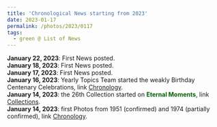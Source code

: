 ```yaml
---
title: 'Chronological News starting from 2023'
date: 2023-01-17
permalink: /photos/2023/0117
tags:
  - green @ List of News
---
```


<p>
<b> January 22, 2023</b>: First News posted.<br>
<b> January 18, 2023</b>: First News posted.<br>
<b> January 17, 2023</b>: First News posted.<br>
<b> January 16, 2023</b>: Yearly Topics Team started the weakly Birthday Centenary Celebrations, link <a href="https://seven-teams.github.io/yearly/"> Chronology</a>.<br>
<b> January 14, 2023</b>: the 26th Collection started on <font color="DarkGreen"><b>Eternal Moments</b></font>, link <a href="https://eternalmoments.smugmug.com/Collections"> Collections</a>.<br>
<b> January 14, 2023</b>: first Photos from 1951 (confirmed) and 1974 (partially confirmed), link <a href="https://eternalmoments.smugmug.com/Chronology"> Chronology</a>.<br>
</p>